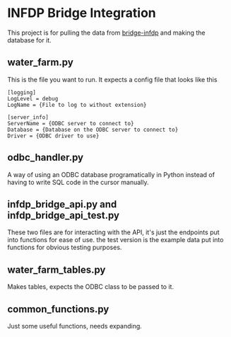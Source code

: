 # INFDP Bridge Integration
This project is for pulling the data from [bridge-infdp](https://bridge-infdp.teurukahika.govt.nz/api/v1/docs/) and making the database for it.

## water_farm.py
This is the file you want to run. It expects a config file that looks like this
```
[logging]
LogLevel = debug 
LogName = {File to log to without extension}

[server_info]
ServerName = {ODBC server to connect to}
Database = {Database on the ODBC server to connect to}
Driver = {ODBC driver to use}
```


## odbc_handler.py
A way of using an ODBC database programatically in Python instead of having to write SQL code in the cursor manually.

## infdp_bridge_api.py and infdp_bridge_api_test.py
These two files are for interacting with the API, it's just the endpoints put into functions for ease of use. the test version is the example data put into functions for obvious testing purposes.

## water_farm_tables.py
Makes tables, expects the ODBC class to be passed to it.

## common_functions.py
Just some useful functions, needs expanding.
